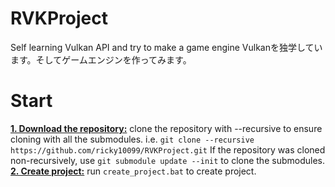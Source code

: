 # RVKProject
Self learning Vulkan API and try to make a game engine
Vulkanを独学しています。そしてゲームエンジンを作ってみます。

# Start
<ins>**1. Download the repository:**</ins>
clone the repository with --recursive to ensure cloning with all the submodules. i.e. `git clone --recursive https://github.com/ricky10099/RVKProject.git`
If the repository was cloned non-recursively, use `git submodule update --init` to clone the submodules.
<ins>**2. Create project:**</ins>
run `create_project.bat` to create project.
